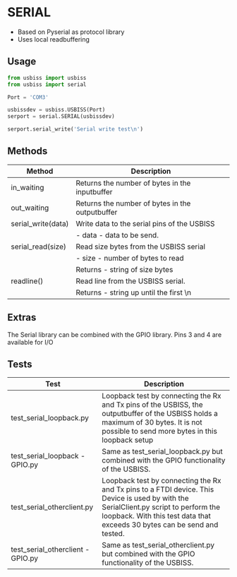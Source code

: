 # SERIAL

- Based on Pyserial as  protocol library
- Uses local readbuffering  

## Usage

```python
from usbiss import usbiss
from usbiss import serial

Port = 'COM3'

usbissdev = usbiss.USBISS(Port)
serport = serial.SERIAL(usbissdev)

serport.serial_write('Serial write test\n')
```

## Methods



| Method       | Description           |
| --- | --- |
| in_waiting |Returns the number of bytes in the inputbuffer  |
| out_waiting |Returns the number of bytes in the outputbuffer |
| serial_write(data) |Write data to the serial pins of the USBISS     | 
| | - data - data to be send. |
| serial_read(size) | Read size bytes from the USBISS serial
| | - size - number of bytes to read |
|	| Returns - string of size bytes |
| readline() | Read line from the USBISS serial. |
| | Returns - string up until the first \n|

## Extras
The Serial library can be combined with the GPIO library. Pins 3 and 4 are available for I/O

## Tests

Test | Description
----------------------------------- | ---
test_serial_loopback.py |Loopback test by connecting the Rx and Tx pins of the USBISS, the outputbuffer of the USBISS holds a maximum of 30 bytes. It is not possible to send more bytes in this loopback setup
test_serial_loopback - GPIO.py |Same as test_serial_loopback.py but combined with the GPIO functionality of the USBISS.
test_serial_otherclient.py | Loopback test by connecting the Rx and Tx pins to a FTDI device. This Device is used by with the SerialClient.py script to perform the loopback. With this test data that exceeds 30 bytes can be send and tested. 
test_serial_otherclient - GPIO.py | Same as test_serial_otherclient.py but combined with the GPIO functionality of the USBISS. 
